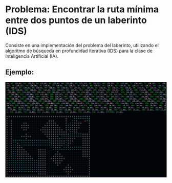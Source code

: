# Problema: Encontrar la ruta mínima entre dos puntos de un laberinto (IDS)

Consiste en una implementación del problema del laberinto, utilizando el algoritmo
de búsqueda en profundidad iterativa (IDS) para la clase de Inteligencia Artificial (IA).

## Ejemplo:
![plot](./solve.PNG)

